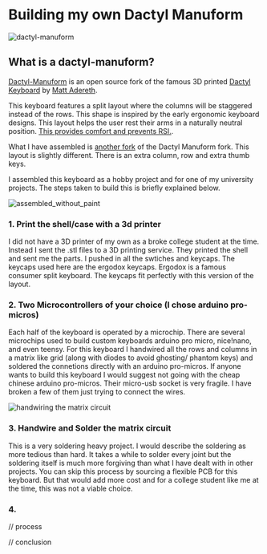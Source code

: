 # **Building my own Dactyl Manuform**
![dactyl-manuform](https://github.com/user-attachments/assets/a260f913-8e95-4360-991b-0608cc329065)

## **What is a dactyl-manuform?**
[Dactyl-Manuform](https://github.com/abstracthat/dactyl-manuform) is an open source fork of the famous 3D printed [Dactyl Keyboard](https://github.com/adereth/dactyl-keyboard) by [Matt Adereth](https://github.com/adereth).

This keyboard features a split layout where the columns will be staggered instead of the rows. This shape is inspired by the early ergonomic keyboard designs. This layout helps the user rest their arms in a naturally neutral position. [This provides comfort and prevents RSI.](http://xahlee.info/kbd/i2/split_keyboard__david_Rempel_2008_HF.pdf). 

What I have assembled is [another fork](https://github.com/markdhooper/CMD-dactyl-manuform) of the Dactyl Manuform fork. This layout is slightly different. There is an extra column, row and extra thumb keys.  

I assembled this keyboard as a hobby project and for one of my university projects. The steps taken to build this is briefly explained below.  

![assembled_without_paint](https://github.com/user-attachments/assets/5b762a97-019d-4ef1-983f-5ee9cd173c93)
### 1. Print the shell/case with a 3d printer
  I did not have a 3D printer of my own as a broke college student at the time. Instead I sent the .stl files to a 3D printing service. They printed the shell and sent me the parts. I pushed in all the swtiches and keycaps. The keycaps used here are the ergodox keycaps. Ergodox is a famous consumer split keyboard. The keycaps fit perfectly with this version of the layout.
  

### 2. Two Microcontrollers of your choice (I chose arduino pro-micros)
  Each half of the keyboard is operated by a microchip. There are several microchips used to build custom keyboards arduino pro micro, nice!nano, and even teensy. For this keyboard I handwired all the rows and columns in a matrix like grid (along with diodes to avoid ghosting/ phantom keys) and soldered the connetions directly with an arduino pro-micros. 
  If anyone wants to build this keyboard I would suggest not going with the cheap chinese arduino pro-micros. Their micro-usb socket is very fragile. I have broken a few of them just trying to connect the wires. 


![handwiring the matrix circuit](https://github.com/user-attachments/assets/ccdccf0a-c168-4ce2-96e5-005ce3b04854)
### 3. Handwire and Solder the matrix circuit 
  This is a very soldering heavy project. I would describe the soldering as more tedious than hard. It takes a while to solder every joint but the soldering itself is much more forgiving than what I have dealt with in other projects. 
  You can skip this process by sourcing a flexible PCB for this keyboard. But that would add more cost and for a college student like me at the time, this was not a viable choice. 

### 4. 

// process 

// conclusion

